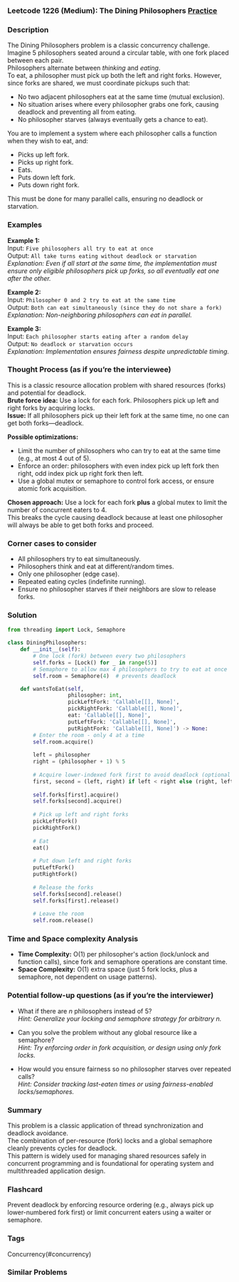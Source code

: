 ### Leetcode 1226 (Medium): The Dining Philosophers [Practice](https://leetcode.com/problems/the-dining-philosophers)

### Description  
The Dining Philosophers problem is a classic concurrency challenge.  
Imagine 5 philosophers seated around a circular table, with one fork placed between each pair.  
Philosophers alternate between *thinking* and *eating*.  
To eat, a philosopher must pick up both the left and right forks. However, since forks are shared, we must coordinate pickups such that:
- No two adjacent philosophers eat at the same time (mutual exclusion).
- No situation arises where every philosopher grabs one fork, causing deadlock and preventing all from eating.
- No philosopher starves (always eventually gets a chance to eat).

You are to implement a system where each philosopher calls a function when they wish to eat, and:
- Picks up left fork.
- Picks up right fork.
- Eats.
- Puts down left fork.
- Puts down right fork.

This must be done for many parallel calls, ensuring no deadlock or starvation.

### Examples  

**Example 1:**  
Input: `Five philosophers all try to eat at once`  
Output: `All take turns eating without deadlock or starvation`  
*Explanation: Even if all start at the same time, the implementation must ensure only eligible philosophers pick up forks, so all eventually eat one after the other.*

**Example 2:**  
Input: `Philosopher 0 and 2 try to eat at the same time`  
Output: `Both can eat simultaneously (since they do not share a fork)`  
*Explanation: Non-neighboring philosophers can eat in parallel.*

**Example 3:**  
Input: `Each philosopher starts eating after a random delay`  
Output: `No deadlock or starvation occurs`  
*Explanation: Implementation ensures fairness despite unpredictable timing.*

### Thought Process (as if you’re the interviewee)  
This is a classic resource allocation problem with shared resources (forks) and potential for deadlock.  
**Brute force idea:** Use a lock for each fork. Philosophers pick up left and right forks by acquiring locks.  
**Issue:** If all philosophers pick up their left fork at the same time, no one can get both forks—deadlock.

**Possible optimizations:**
- Limit the number of philosophers who can try to eat at the same time (e.g., at most 4 out of 5).
- Enforce an order: philosophers with even index pick up left fork then right, odd index pick up right fork then left.
- Use a global mutex or semaphore to control fork access, or ensure atomic fork acquisition.

**Chosen approach:** Use a lock for each fork **plus** a global mutex to limit the number of concurrent eaters to 4.  
This breaks the cycle causing deadlock because at least one philosopher will always be able to get both forks and proceed.

### Corner cases to consider  
- All philosophers try to eat simultaneously.
- Philosophers think and eat at different/random times.
- Only one philosopher (edge case).
- Repeated eating cycles (indefinite running).
- Ensure no philosopher starves if their neighbors are slow to release forks.

### Solution

```python
from threading import Lock, Semaphore

class DiningPhilosophers:
    def __init__(self):
        # One lock (fork) between every two philosophers
        self.forks = [Lock() for _ in range(5)]
        # Semaphore to allow max 4 philosophers to try to eat at once
        self.room = Semaphore(4)  # prevents deadlock

    def wantsToEat(self, 
                   philosopher: int, 
                   pickLeftFork: 'Callable[[], None]',
                   pickRightFork: 'Callable[[], None]',
                   eat: 'Callable[[], None]',
                   putLeftFork: 'Callable[[], None]', 
                   putRightFork: 'Callable[[], None]') -> None:
        # Enter the room - only 4 at a time
        self.room.acquire()
        
        left = philosopher
        right = (philosopher + 1) % 5
        
        # Acquire lower-indexed fork first to avoid deadlock (optional improvement)
        first, second = (left, right) if left < right else (right, left)
        
        self.forks[first].acquire()
        self.forks[second].acquire()
        
        # Pick up left and right forks
        pickLeftFork()
        pickRightFork()
        
        # Eat
        eat()
        
        # Put down left and right forks
        putLeftFork()
        putRightFork()
        
        # Release the forks
        self.forks[second].release()
        self.forks[first].release()
        
        # Leave the room
        self.room.release()
```

### Time and Space complexity Analysis  

- **Time Complexity:** O(1) per philosopher's action (lock/unlock and function calls), since fork and semaphore operations are constant time.
- **Space Complexity:** O(1) extra space (just 5 fork locks, plus a semaphore, not dependent on usage patterns).

### Potential follow-up questions (as if you’re the interviewer)  

- What if there are *n* philosophers instead of 5?  
  *Hint: Generalize your locking and semaphore strategy for arbitrary n.*

- Can you solve the problem without any global resource like a semaphore?  
  *Hint: Try enforcing order in fork acquisition, or design using only fork locks.*

- How would you ensure fairness so no philosopher starves over repeated calls?  
  *Hint: Consider tracking last-eaten times or using fairness-enabled locks/semaphores.*

### Summary
This problem is a classic application of thread synchronization and deadlock avoidance.  
The combination of per-resource (fork) locks and a global semaphore cleanly prevents cycles for deadlock.  
This pattern is widely used for managing shared resources safely in concurrent programming and is foundational for operating system and multithreaded application design.


### Flashcard
Prevent deadlock by enforcing resource ordering (e.g., always pick up lower-numbered fork first) or limit concurrent eaters using a waiter or semaphore.

### Tags
Concurrency(#concurrency)

### Similar Problems
